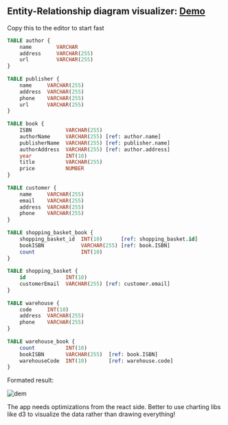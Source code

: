 ## Entity-Relationship diagram visualizer: [Demo](https://pg-schema-visualizer.web.app/)

Copy this to the editor to start fast

```SQL
TABLE author {
    name        VARCHAR
    address     VARCHAR(255)
    url         VARCHAR(255)
}
    
TABLE publisher {
    name     VARCHAR(255)
    address  VARCHAR(255)
    phone    VARCHAR(255)
    url      VARCHAR(255)
}
    
TABLE book {
    ISBN           VARCHAR(255)
    authorName     VARCHAR(255) [ref: author.name]
    publisherName  VARCHAR(255) [ref: publisher.name]
    authorAddress  VARCHAR(255) [ref: author.address]
    year           INT(10)
    title          VARCHAR(255)
    price          NUMBER
}
    
TABLE customer {
    name     VARCHAR(255)
    email    VARCHAR(255)
    address  VARCHAR(255)
    phone    VARCHAR(255)
}
    
TABLE shopping_basket_book {
    shopping_basket_id  INT(10)      [ref: shopping_basket.id]
    bookISBN            VARCHAR(255) [ref: book.ISBN]
    count               INT(10)
}
    
TABLE shopping_basket {
    id             INT(10)
    customerEmail  VARCHAR(255) [ref: customer.email]
}
    
TABLE warehouse {
    code     INT(10)
    address  VARCHAR(255)
    phone    VARCHAR(255)
}
    
TABLE warehouse_book {
    count          INT(10)
    bookISBN       VARCHAR(255)  [ref: book.ISBN]
    warehouseCode  INT(10)       [ref: warehouse.code]
}

```

Formated result:

![dem](https://user-images.githubusercontent.com/61096394/199826645-cf7ed555-dd16-4b26-819e-9b215328c8b1.PNG)

The app needs optimizations from the react side. Better to use charting libs like d3 to visualize the data rather than drawing everything!
